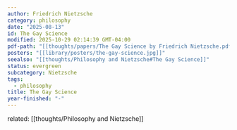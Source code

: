 ```yaml
---
author: Friedrich Nietzsche
category: philosophy
date: "2025-08-13"
id: The Gay Science
modified: 2025-10-29 02:14:39 GMT-04:00
pdf-path: "[[thoughts/papers/The Gay Science by Friedrich Nietzsche.pdf]]"
posters: "[[library/posters/the-gay-science.jpg]]"
seealso: "[[thoughts/Philosophy and Nietzsche#The Gay Science]]"
status: evergreen
subcategory: Nietzsche
tags:
  - philosophy
title: The Gay Science
year-finished: "-"
---
```


related: [[thoughts/Philosophy and Nietzsche]]

